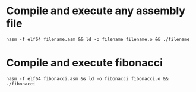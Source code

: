 # Compile and execute any assembly file
```nasm -f elf64 filename.asm && ld -o filename filename.o && ./filename```

# Compile and execute fibonacci
```nasm -f elf64 fibonacci.asm && ld -o fibonacci fibonacci.o && ./fibonacci```